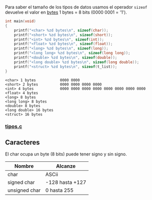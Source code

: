 
Para saber el tamaño de los tipos de datos usamos el operador ```sizeof``` devuelve el valor en [bytes](https://es.wikipedia.org/wiki/Byte) 1 bytes = 8 bits (0000 0001 = '1').

```c
int main(void)
{
	printf("<char> %zd bytes\n", sizeof(char));
	printf("<short> %zd bytes\n", sizeof(short));
	printf("<int> %zd bytes\n", sizeof(int));
	printf("<float> %zd bytes\n", sizeof(float));
	printf("<long> %zd bytes\n", sizeof(long));
	printf("<long long> %zd bytes\n", sizeof(long long));
	printf("<double> %zd bytes\n", sizeof(double));
	printf("<long double> %zd bytes\n", sizeof(long double));
	printf("<struct> %zd bytes\n", sizeof(t_list));
}
```
	<char> 1 bytes			 0000 0000
	<short> 2 bytes			 0000 0000 0000 0000
	<int> 4 bytes			 0000 0000 0000 0000 0000 0000 0000 0000 
	<float> 4 bytes
	<long> 8 bytes
	<long long> 8 bytes
	<double> 8 bytes
	<long double> 16 bytes
	<struct> 16 bytes
### [tipos.c](./tipos.c)



## Caracteres
El char ocupa un byte (8 bits) puede tener signo y sin signo.

| Nombre | Alcanze |
|--|--|
| char         | ASCii          |
| signed char  | -128 hasta +127|
| unsigned char| 0 hasta 255    |

